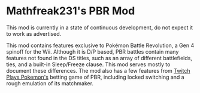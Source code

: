 # Mathfreak231's PBR Mod

This mod is currently in a state of continuous development, do not expect it to work as advertised.

This mod contains features exclusive to Pokémon Battle Revolution, a Gen 4 spinoff for the Wii.
Although it is D/P based, PBR battles contain many features not found in the DS titles, such as an array of different battlefields, ties, and a built-in Sleep/Freeze clause.
This mod serves mostly to document these differences.
The mod also has a few features from [Twitch Plays Pokemon's](https://twitch.tv/twitchplayspokemon) betting game of PBR, including locked switching and a rough emulation of its matchmaker.
